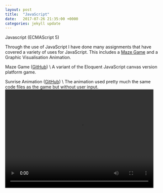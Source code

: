 ```yaml
---
layout: post
title:  "JavaScript"
date:   2017-07-26 21:35:00 +0000
categories: jekyll update
---
```

Javascript (ECMAScript 5)

Through the use of JavaScript I have done many assignments that have covered a variety of uses for JavaScript. This includes a [Maze Game][maori-game] and a Graphic Visualisation Animation.

Maze Game ([GitHub][git-maori-game]) \\
A variant of the Eloquent JavaScript canvas version platform game.

Sunrise Animation ([GitHub][git-maori-sunrise]) \\
The animation used pretty much the same code files as the game but without user input.
<video width="480" height="320" controls="controls">
  <source src="/JavaScript/maori-sunrise/Sunrise.mov" type="video/mp4">
</video>

[maori-game]: /JavaScript/maori-game
[git-maori-game]: https://github.com/ism0080/Javascript-Maori-Game
[maori-sunrise]: /JavaScript/maori-sunrise
[git-maori-sunrise]: https://github.com/ism0080/Javascript-Maori-Sunrise
